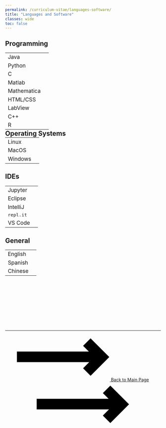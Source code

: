 ```yaml
---
permalink: /curriculum-vitae/languages-software/
title: "Languages and Software"
classes: wide
toc: false
---
```


<head>
	<link rel="stylesheet" href="https://cdnjs.cloudflare.com/ajax/libs/font-awesome/4.7.0/css/font-awesome.min.css">
</head>

<div class="box-wrap">
  <div class="boxTwo">
    <h2>Programming</h2>
    <table style="width:100%;margin:0px;border-style: hidden;font-size: 13pt" cellspacing="0" cellpadding="0">
    	<tr>
    		<td>Java</td>
    		<td><span class="fa fa-star" style="color:orange;"></span><span class="fa fa-star" style="color:orange;"></span><span class="fa fa-star" style="color:orange;"></span><span class="fa fa-star" style="color:orange;"></span><span class="fa fa-star" style="color:orange;"></span></td>
    	</tr>
    	<tr>
    		<td>Python</td>
    		<td><span class="fa fa-star" style="color:orange;"></span><span class="fa fa-star" style="color:orange;"></span><span class="fa fa-star" style="color:orange;"></span><span class="fa fa-star" style="color:orange;"></span><span class="fa fa-star" style="color:orange;"></span></td>
    	</tr>
    	<tr>
    		<td>C</td>
    		<td><span class="fa fa-star" style="color:orange;"></span><span class="fa fa-star" style="color:orange;"></span><span class="fa fa-star" style="color:orange;"></span><span class="fa fa-star" style="color:orange;"></span><span class="fa fa-star" style="color:orange;"></span></td>
    	</tr>
    	<tr>
    		<td>Matlab</td>
    		<td><span class="fa fa-star" style="color:orange;"></span><span class="fa fa-star" style="color:orange;"></span><span class="fa fa-star" style="color:orange;"></span><span class="fa fa-star" style="color:orange;"></span><span class="fa fa-star" style="color:orange;"></span></td>
    	</tr>
    	<tr>
    		<td>Mathematica</td>
    		<td><span class="fa fa-star" style="color:orange;"></span><span class="fa fa-star" style="color:orange;"></span><span class="fa fa-star" style="color:orange;"></span><span class="fa fa-star" style="color:orange;"></span><span class="fa fa-star" style="color:orange;"></span></td>
    	</tr>
    	<tr>
    		<td>HTML/CSS</td>
    		<td><span class="fa fa-star" style="color:orange;"></span><span class="fa fa-star" style="color:orange;"></span><span class="fa fa-star" style="color:orange;"></span><span class="fa fa-star" style="color:orange;"></span><span class="fa fa-star"></span></td>
    	</tr>
    	<tr>
    		<td>LabView</td>
    		<td><span class="fa fa-star" style="color:orange;"></span><span class="fa fa-star" style="color:orange;"></span><span class="fa fa-star" style="color:orange;"></span><span class="fa fa-star" style="color:orange;"></span><span class="fa fa-star"></span></td>
    	</tr>
    	<tr>
    		<td>C++</td>
    		<td><span class="fa fa-star" style="color:orange;"></span><span class="fa fa-star" style="color:orange;"></span><span class="fa fa-star" style="color:orange;"></span><span class="fa fa-star"></span><span class="fa fa-star"></span></td>
    	</tr>
    	<tr>
    		<td>R</td>
    		<td><span class="fa fa-star" style="color:orange;"></span><span class="fa fa-star" style="color:orange;"></span><span class="fa fa-star" style="color:orange;"></span><span class="fa fa-star"></span><span class="fa fa-star"></span></td>
    	</tr>
    </table>
  </div>
  <div class="boxTwo">
    <h2 style="margin:0px 0px 0px 0px">Operating Systems</h2>
    <table style="width:100%;margin:0px;border-style: hidden;font-size: 13pt" cellspacing="0" cellpadding="0">
    	<tr>
    		<td>Linux</td>
    		<td><span class="fa fa-star" style="color:orange;"></span><span class="fa fa-star" style="color:orange;"></span><span class="fa fa-star" style="color:orange;"></span><span class="fa fa-star" style="color:orange;"></span><span class="fa fa-star" style="color:orange;"></span></td>
    	</tr>
    	<tr>
    		<td>MacOS</td>
    		<td><span class="fa fa-star" style="color:orange;"></span><span class="fa fa-star" style="color:orange;"></span><span class="fa fa-star" style="color:orange;"></span><span class="fa fa-star" style="color:orange;"></span><span class="fa fa-star" style="color:orange;"></span></td>
    	</tr>
    	<tr>
    		<td>Windows</td>
    		<td><span class="fa fa-star" style="color:orange;"></span><span class="fa fa-star" style="color:orange;"></span><span class="fa fa-star" style="color:orange;"></span><span class="fa fa-star"></span><span class="fa fa-star"></span></td>
    	</tr>
    </table>
    <h2>IDEs</h2>
    <table style="width:100%;margin:0px;border-style: hidden;font-size: 13pt" cellspacing="0" cellpadding="0">
    	<tr>
    		<td>Jupyter</td>
    		<td><span class="fa fa-star" style="color:orange;"></span><span class="fa fa-star" style="color:orange;"></span><span class="fa fa-star" style="color:orange;"></span><span class="fa fa-star" style="color:orange;"></span><span class="fa fa-star" style="color:orange;"></span></td>
    	</tr>
    	<tr>
    		<td>Eclipse</td>
    		<td><span class="fa fa-star" style="color:orange;"></span><span class="fa fa-star" style="color:orange;"></span><span class="fa fa-star" style="color:orange;"></span><span class="fa fa-star" style="color:orange;"></span><span class="fa fa-star" style="color:orange;"></span></td>
    	</tr>
    	<tr>
    		<td>IntelliJ</td>
    		<td><span class="fa fa-star" style="color:orange;"></span><span class="fa fa-star" style="color:orange;"></span><span class="fa fa-star" style="color:orange;"></span><span class="fa fa-star" style="color:orange;"></span><span class="fa fa-star" style="color:orange;"></span></td>
    	</tr>
    	<tr>
    		<td><code class="language-plaintext highlighter-rouge">repl.it</code></td>
    		<td><span class="fa fa-star" style="color:orange;"></span><span class="fa fa-star" style="color:orange;"></span><span class="fa fa-star" style="color:orange;"></span><span class="fa fa-star" style="color:orange;"></span><span class="fa fa-star" style="color:orange;"></span></td>
    	</tr>
    	<tr>
    		<td>VS Code</td>
    		<td><span class="fa fa-star" style="color:orange;"></span><span class="fa fa-star" style="color:orange;"></span><span class="fa fa-star" style="color:orange;"></span><span class="fa fa-star" style="color:orange;"></span><span class="fa fa-star" style="color:orange;"></span></td>
    	</tr>
    </table>
  </div>
  <div class="boxTwo">
    <h2>General</h2>
    <table style="width:100%;margin:0px;border-style: hidden;font-size: 13pt" cellspacing="0" cellpadding="0">
    	<tr>
    		<td>English</td>
    		<td><span class="fa fa-star" style="color:orange;"></span><span class="fa fa-star" style="color:orange;"></span><span class="fa fa-star" style="color:orange;"></span><span class="fa fa-star" style="color:orange;"></span><span class="fa fa-star" style="color:orange;"></span></td>
    	</tr>
    	<tr>
    		<td>Spanish</td>
    		<td><span class="fa fa-star" style="color:orange;"></span><span class="fa fa-star" style="color:orange;"></span><span class="fa fa-star" style="color:orange;"></span><span class="fa fa-star" style="color:orange;"></span><span class="fa fa-star"></span></td>
    	</tr>
    	<tr>
    		<td>Chinese</td>
    		<td><span class="fa fa-star" style="color:orange;"></span><span class="fa fa-star" style="color:orange;"></span><span class="fa fa-star" style="color:orange;"></span><span class="fa fa-star"></span><span class="fa fa-star"></span></td>
    	</tr>
    </table>
    <br>
    <br>
    <br>
    <br>
    <br>
    <br>
    <br>
    <p style="font-size: 20pt"> </p>
    <br>
  </div>
</div>

<hr>

<center><div id="button">
<a href="/curriculum-vitae/">
    <svg class="icon-arrow before">
        <use xlink:href="#arrow"></use>
    </svg>
    <span class="label">Back to Main Page</span>
    <svg class="icon-arrow after">
        <use xlink:href="#arrow"></use>
    </svg>
</a>
</div></center>

<svg style="display: none;">
  <defs>
    <symbol id="arrow" viewBox="0 0 35 15">
      <title>Arrow</title>
      <path d="M27.172 5L25 2.828 27.828 0 34.9 7.071l-7.07 7.071L25 11.314 27.314 9H0V5h27.172z "/>
    </symbol>
  </defs>
</svg>